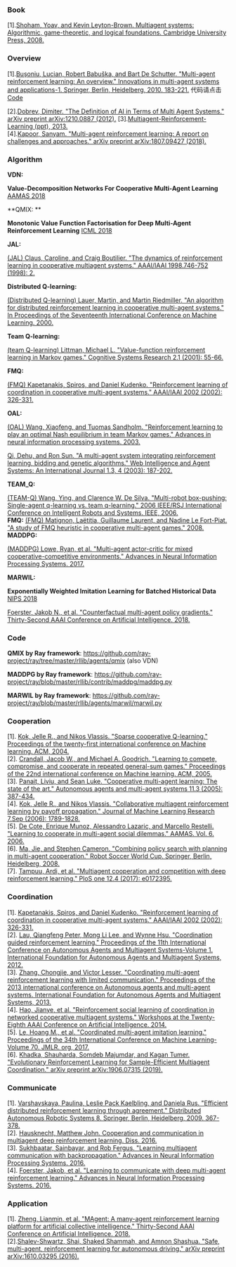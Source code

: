 ### Book

[1].[Shoham, Yoav, and Kevin Leyton-Brown. Multiagent systems: Algorithmic, game-theoretic, and logical foundations. Cambridge University Press, 2008.](http://www.masfoundations.org/download.html) <br>

### Overview
[1].[Buşoniu, Lucian, Robert Babuška, and Bart De Schutter. "Multi-agent reinforcement learning: An overview." Innovations in multi-agent systems and applications-1. Springer, Berlin, Heidelberg, 2010. 183-221.](http://www.dcsc.tudelft.nl/~bdeschutter/pub/rep/10_003.pdf) 代码请点击[Code](http://busoniu.net/repository.php)<br>

[2].[Dobrev, Dimiter. "The Definition of AI in Terms of Multi Agent Systems." arXiv preprint arXiv:1210.0887 (2012).](https://arxiv.org/ftp/arxiv/papers/1210/1210.0887.pdf)
[3].[Multiagent-Reinforcement-Learning (ppt), 2013.](http://www.ecmlpkdd2013.org/wp-content/uploads/2013/09/Multiagent-Reinforcement-Learning.pdf)<br>
[4].[Kapoor, Sanyam. "Multi-agent reinforcement learning: A report on challenges and approaches." arXiv preprint arXiv:1807.09427 (2018).](https://arxiv.org/abs/1807.09427)<br>

### Algorithm

**VDN:**

**Value-Decomposition Networks For Cooperative Multi-Agent Learning** [ AAMAS  2018 ]( https://arxiv.org/pdf/1706.05296.pdf )

**QMIX: **

**Monotonic Value Function Factorisation for Deep Multi-Agent Reinforcement Learning** [ ICML 2018 ](https://arxiv.org/pdf/1803.11485.pdf ) 

**JAL:**

[(JAL) Claus, Caroline, and Craig Boutilier. "The dynamics of reinforcement learning in cooperative multiagent systems." AAAI/IAAI 1998.746-752 (1998): 2.]( https://www.aaai.org/Papers/AAAI/1998/AAAI98-106.pdf)<br>

**Distributed Q-learning:**

[(Distributed Q-learning) Lauer, Martin, and Martin Riedmiller. "An algorithm for distributed reinforcement learning in cooperative multi-agent systems." In Proceedings of the Seventeenth International Conference on Machine Learning. 2000.]( https://www.researchgate.net/publication/2641625_An_Algorithm_for_Distributed_Reinforcement_Learning_in_Cooperative_Multi-Agent_Systems)<br>

**Team Q-learning:**

[(team Q-learning) Littman, Michael L. "Value-function reinforcement learning in Markov games." Cognitive Systems Research 2.1 (2001): 55-66.]( http://www.sts.rpi.edu/~rsun/si-mal/article3.pdf)<br>

**FMQ:**

[(FMQ) Kapetanakis, Spiros, and Daniel Kudenko. "Reinforcement learning of coordination in cooperative multi-agent systems." AAAI/IAAI 2002 (2002): 326-331.]( https://www.aaai.org/Papers/AAAI/2002/AAAI02-050.pdf)<br>

**OAL:**

[(OAL) Wang, Xiaofeng, and Tuomas Sandholm. "Reinforcement learning to play an optimal Nash equilibrium in team Markov games." Advances in neural information processing systems. 2003.]( https://papers.nips.cc/paper/2171-reinforcement-learning-to-play-an-optimal-nash-equilibrium-in-team-markov-games.pdf)<br>



[Qi, Dehu, and Ron Sun. "A multi-agent system integrating reinforcement learning, bidding and genetic algorithms." Web Intelligence and Agent Systems: An International Journal 1.3, 4 (2003): 187-202.]( https://pdfs.semanticscholar.org/2cb8/885ea3d8d6bccde87153f18f8be7f23ff935.pdf)<br>

**TEAM_Q:**

[(TEAM-Q) Wang, Ying, and Clarence W. De Silva. "Multi-robot box-pushing: Single-agent q-learning vs. team q-learning." 2006 IEEE/RSJ International Conference on Intelligent Robots and Systems. IEEE, 2006.]( https://ieeexplore.ieee.org/document/4058979)<br>**FMQ:**
[(FMQ) Matignon, Laëtitia, Guillaume Laurent, and Nadine Le Fort-Piat. "A study of FMQ heuristic in cooperative multi-agent games." 2008. ](https://www.researchgate.net/publication/29616600_A_study_of_FMQ_heuristic_in_cooperative_multi-agent_games)<br>**MADDPG:**

[(MADDPG) Lowe, Ryan, et al. "Multi-agent actor-critic for mixed cooperative-competitive environments." Advances in Neural Information Processing Systems. 2017.]( https://arxiv.org/abs/1706.02275)<br>

**MARWIL:**

**Exponentially Weighted Imitation Learning for Batched Historical Data** [NIPS 2018]( http://papers.nips.cc/paper/7866-exponentially-weighted-imitation-learning-for-batched-historical-data )



[Foerster, Jakob N., et al. "Counterfactual multi-agent policy gradients." Thirty-Second AAAI Conference on Artificial Intelligence. 2018.]( https://arxiv.org/abs/1705.08926)<br>

### Code

**QMIX by Ray framework**:  https://github.com/ray-project/ray/tree/master/rllib/agents/qmix (also VDN)

**MADDPG by Ray framework**:  https://github.com/ray-project/ray/blob/master/rllib/contrib/maddpg/maddpg.py 

**MARWIL by Ray framework**:  https://github.com/ray-project/ray/blob/master/rllib/agents/marwil/marwil.py 


### Cooperation
[1]. [Kok, Jelle R., and Nikos Vlassis. "Sparse cooperative Q-learning." Proceedings of the twenty-first international conference on Machine learning. ACM, 2004.]( https://icml.cc/Conferences/2004/proceedings/papers/267.pdf)<br>
[2]. [Crandall, Jacob W., and Michael A. Goodrich. "Learning to compete, compromise, and cooperate in repeated general-sum games." Proceedings of the 22nd international conference on Machine learning. ACM, 2005.]( http://citeseerx.ist.psu.edu/viewdoc/download?doi=10.1.1.448.8292&rep=rep1&type=pdf)<br>
[3]. [Panait, Liviu, and Sean Luke. "Cooperative multi-agent learning: The state of the art." Autonomous agents and multi-agent systems 11.3 (2005): 387-434.]( https://cs.gmu.edu/~eclab/papers/panait05cooperative.pdf)<br>
[4]. [Kok, Jelle R., and Nikos Vlassis. "Collaborative multiagent reinforcement learning by payoff propagation." Journal of Machine Learning Research 7.Sep (2006): 1789-1828.]( http://www.jmlr.org/papers/volume7/kok06a/kok06a.pdf)<br>
[5]. [De Cote, Enrique Munoz, Alessandro Lazaric, and Marcello Restelli. "Learning to cooperate in multi-agent social dilemmas." AAMAS. Vol. 6. 2006.]( http://citeseerx.ist.psu.edu/viewdoc/download?doi=10.1.1.107.335&rep=rep1&type=pdf)<br>
[6]. [Ma, Jie, and Stephen Cameron. "Combining policy search with planning in multi-agent cooperation." Robot Soccer World Cup. Springer, Berlin, Heidelberg, 2008. ](https://www.researchgate.net/publication/220797588_Combining_Policy_Search_with_Planning_in_Multi-agent_Cooperation)<br>
[7]. [Tampuu, Ardi, et al. "Multiagent cooperation and competition with deep reinforcement learning." PloS one 12.4 (2017): e0172395. ](https://arxiv.org/abs/1511.08779)<br>

### Coordination
[1]. [Kapetanakis, Spiros, and Daniel Kudenko. "Reinforcement learning of coordination in cooperative multi-agent systems." AAAI/IAAI 2002 (2002): 326-331.]( https://www.aaai.org/Papers/AAAI/2002/AAAI02-050.pdf)<br>
[2]. [Lau, Qiangfeng Peter, Mong Li Lee, and Wynne Hsu. "Coordination guided reinforcement learning." Proceedings of the 11th International Conference on Autonomous Agents and Multiagent Systems-Volume 1. International Foundation for Autonomous Agents and Multiagent Systems, 2012.]( http://www.ifaamas.org/Proceedings/aamas2012/papers/1B_1.pdf)<br>
[3]. [Zhang, Chongjie, and Victor Lesser. "Coordinating multi-agent reinforcement learning with limited communication." Proceedings of the 2013 international conference on Autonomous agents and multi-agent systems. International Foundation for Autonomous Agents and Multiagent Systems, 2013.]( https://pdfs.semanticscholar.org/5e7b/0822821575555e318845531b6d5b2d359b18.pdf)<br>
[4]. [Hao, Jianye, et al. "Reinforcement social learning of coordination in networked cooperative multiagent systems." Workshops at the Twenty-Eighth AAAI Conference on Artificial Intelligence. 2014.]( http://mipc.inf.ed.ac.uk/2014/papers/mipc2014_hao_etal.pdf)<br>
[5]. [Le, Hoang M., et al. "Coordinated multi-agent imitation learning." Proceedings of the 34th International Conference on Machine Learning-Volume 70. JMLR. org, 2017. ](https://arxiv.org/abs/1703.03121)<br>
[6]. [Khadka, Shauharda, Somdeb Majumdar, and Kagan Tumer. "Evolutionary Reinforcement Learning for Sample-Efficient Multiagent Coordination." arXiv preprint arXiv:1906.07315 (2019). ](https://arxiv.org/abs/1906.07315)<br>

### Communicate
[1]. [Varshavskaya, Paulina, Leslie Pack Kaelbling, and Daniela Rus. "Efficient distributed reinforcement learning through agreement." Distributed Autonomous Robotic Systems 8. Springer, Berlin, Heidelberg, 2009. 367-378.]( https://www.researchgate.net/publication/241128592_Efficient_Distributed_Reinforcement_Learning_Through_Agreement)<br>
[2]. [Hausknecht, Matthew John. Cooperation and communication in multiagent deep reinforcement learning. Diss. 2016.]( http://www.cs.utexas.edu/~larg/hausknecht_thesis/slides/thesis.pdf)<br>
[3]. [Sukhbaatar, Sainbayar, and Rob Fergus. "Learning multiagent communication with backpropagation." Advances in Neural Information Processing Systems. 2016. ](https://arxiv.org/abs/1605.07736)<br>
[4]. [Foerster, Jakob, et al. "Learning to communicate with deep multi-agent reinforcement learning." Advances in Neural Information Processing Systems. 2016.]( https://arxiv.org/abs/1605.06676)<br>

### Application
[1]. [Zheng, Lianmin, et al. "MAgent: A many-agent reinforcement learning platform for artificial collective intelligence." Thirty-Second AAAI Conference on Artificial Intelligence. 2018.](https://arxiv.org/abs/1712.00600)<br>
[2].[Shalev-Shwartz, Shai, Shaked Shammah, and Amnon Shashua. "Safe, multi-agent, reinforcement learning for autonomous driving." arXiv preprint arXiv:1610.03295 (2016).](https://arxiv.org/abs/1610.03295)<br>
